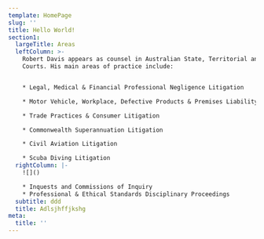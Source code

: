 ```yaml
---
template: HomePage
slug: ''
title: Hello World!
section1:
  largeTitle: Areas
  leftColumn: >-
    Robert Davis appears as counsel in Australian State, Territorial and Federal
    Courts. His main areas of practice include:


    * Legal, Medical & Financial Professional Negligence Litigation

    * Motor Vehicle, Workplace, Defective Products & Premises Liability

    * Trade Practices & Consumer Litigation

    * Commonwealth Superannuation Litigation

    * Civil Aviation Litigation

    * Scuba Diving Litigation
  rightColumn: |-
    ![]()

    * Inquests and Commissions of Inquiry
    * Professional & Ethical Standards Disciplinary Proceedings
  subtitle: ddd
  title: Adlsjhffjkshg
meta:
  title: ''
---
```


